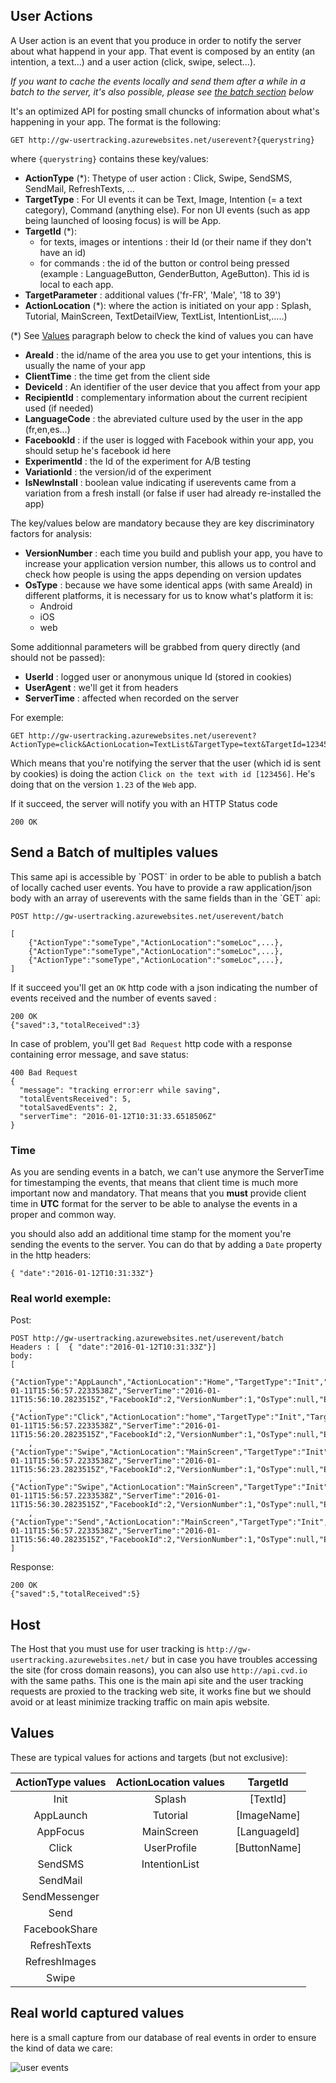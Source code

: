 ## User Actions

A User action is an event that you produce in order to notify the server about what happend in your app.
That event is composed by an entity (an intention, a text...) and a user action (click, swipe, select...).

_If you want to cache the events locally and send them after a while in a batch to the server, it's also possible, please see [the batch section](#batch) below_

It's an optimized API for posting small chuncks of information about what's happening in your app.
The format is the following:

    GET http://gw-usertracking.azurewebsites.net/userevent?{querystring}

where `{querystring}` contains these key/values:

- **ActionType** (*): Thetype of user action : Click, Swipe, SendSMS, SendMail, RefreshTexts, ...
- **TargetType** : For UI events it can be Text, Image, Intention (= a text category), Command (anything else). For non UI events (such as app being launched of loosing focus) is will be App.
- **TargetId** (*):
    - for texts, images or intentions : their Id (or their name if they don't have an id)
    - for commands : the id of the button or control being pressed (example : LanguageButton, GenderButton, AgeButton). This id is local to each app.
- **TargetParameter** : additional values  ('fr-FR', 'Male', '18 to 39')
- **ActionLocation** (*): where the action is initiated on your app : Splash, Tutorial, MainScreen, TextDetailView, TextList, IntentionList,.....)

(*) See [Values](#values) paragraph below to check the kind of values you can have

- **AreaId** : the id/name of the area you use to get your intentions, this is usually the name of your app
- **ClientTime** : the time get from the client side
- **DeviceId** : An identifier of the user device that you affect from your app
- **RecipientId** : complementary information about the current recipient used (if needed)
- **LanguageCode** : the abreviated culture used by the user in the app (fr,en,es...)
- **FacebookId** : if the user is logged with Facebook within your app, you should setup he's facebook id here
- **ExperimentId** : the Id of the experiment for A/B testing
- **VariationId** : the version/id of the experiment
- **IsNewInstall** : boolean value indicating if userevents came from a variation from a fresh install (or false if user had already re-installed the app)

The key/values below are mandatory because they are key discriminatory factors for analysis:
- **VersionNumber** : each time you build and publish your app, you have to increase your application version number, this allows us to control and check how people is using the apps depending on version updates
- **OsType** : because we have some identical apps (with same AreaId) in different platforms, it is necessary for us to know what's platform it is:
    - Android
    - iOS
    - web

Some additionnal parameters will be grabbed from query directly (and should not be passed):

- **UserId** : logged user or anonymous unique Id (stored in cookies)
- **UserAgent** : we'll get it from headers
- **ServerTime** : affected when recorded on the server

For exemple:

    GET http://gw-usertracking.azurewebsites.net/userevent?ActionType=click&ActionLocation=TextList&TargetType=text&TargetId=123456&areaId=1234&VersionNumber=1.23&OsType=web

Which means that you're notifying the server that the user (which id is sent by cookies) is doing the action 
`Click on the text with id [123456]`. He's doing that on the version `1.23` of the `Web` app.

If it succeed, the server will notify you with an HTTP Status code 

    200 OK

## Send a Batch of multiples values
<a name="batch"/>
This same api is accessible by `POST` in order to be able to publish a batch of locally cached user events.
You have to provide a raw application/json body with an array of userevents with the same fields than in the `GET` api:

    POST http://gw-usertracking.azurewebsites.net/userevent/batch
    
    [
        {"ActionType":"someType","ActionLocation":"someLoc",...},
        {"ActionType":"someType","ActionLocation":"someLoc",...},
        {"ActionType":"someType","ActionLocation":"someLoc",...},
    ]

If it succeed you'll get an `OK` http code with a json indicating the number of events received and the number of events saved :

    200 OK
    {"saved":3,"totalReceived":3}
    
In case of problem, you'll get `Bad Request` http code with a response containing error message, and save status:

    400 Bad Request
    {
      "message": "tracking error:err while saving",
      "totalEventsReceived": 5,
      "totalSavedEvents": 2,
      "serverTime": "2016-01-12T10:31:33.6518506Z"
    }

### Time

As you are sending events in a batch, we can't use anymore the ServerTime for timestamping the events, that means that client time is much more important now and mandatory. That means that you **must** provide client time in **UTC** format for the server to be able to analyse the events in a proper and common way. 

you should also add an additional time stamp for the moment you're sending the events to the server. You can do that by adding a `Date` property in the http headers:

    { "date":"2016-01-12T10:31:33Z"}
    
### Real world exemple:

Post:

    POST http://gw-usertracking.azurewebsites.net/userevent/batch
    Headers : [  { "date":"2016-01-12T10:31:33Z"}]
    body:
    [
        {"ActionType":"AppLaunch","ActionLocation":"Home","TargetType":"Init","TargetId":"Page","TargetParameter":null,"AreaId":"cvdWeb","UserId":null,"DeviceId":"4e115472","RecipientId":null,"LanguageCode":"fr","ClientTime":"2016-01-11T15:56:57.2233538Z","ServerTime":"2016-01-11T15:56:10.2823515Z","FacebookId":2,"VersionNumber":1,"OsType":null,"ExperimentId":3,"VariationId":4,"IsNewInstall":true}
        ,    {"ActionType":"Click","ActionLocation":"home","TargetType":"Init","TargetId":"Page","TargetParameter":null,"AreaId":"cvdWeb","UserId":null,"DeviceId":"4e115472","RecipientId":null,"LanguageCode":"fr","ClientTime":"2016-01-11T15:56:57.2233538Z","ServerTime":"2016-01-11T15:56:20.2823515Z","FacebookId":2,"VersionNumber":1,"OsType":null,"ExperimentId":3,"VariationId":4,"IsNewInstall":true}
        ,    {"ActionType":"Swipe","ActionLocation":"MainScreen","TargetType":"Init","TargetId":"Page","TargetParameter":null,"AreaId":"cvdWeb","UserId":null,"DeviceId":"4e115472","RecipientId":null,"LanguageCode":"fr","ClientTime":"2016-01-11T15:56:57.2233538Z","ServerTime":"2016-01-11T15:56:23.2823515Z","FacebookId":2,"VersionNumber":1,"OsType":null,"ExperimentId":3,"VariationId":4,"IsNewInstall":true}
        ,    {"ActionType":"Swipe","ActionLocation":"MainScreen","TargetType":"Init","TargetId":"Page","TargetParameter":null,"AreaId":"cvdWeb","UserId":null,"DeviceId":"4e115472","RecipientId":null,"LanguageCode":"fr","ClientTime":"2016-01-11T15:56:57.2233538Z","ServerTime":"2016-01-11T15:56:30.2823515Z","FacebookId":2,"VersionNumber":1,"OsType":null,"ExperimentId":3,"VariationId":4,"IsNewInstall":true}
        ,    {"ActionType":"Send","ActionLocation":"MainScreen","TargetType":"Init","TargetId":"Page","TargetParameter":null,"AreaId":"cvdWeb","UserId":null,"DeviceId":"4e115472","RecipientId":null,"LanguageCode":"fr","ClientTime":"2016-01-11T15:56:57.2233538Z","ServerTime":"2016-01-11T15:56:40.2823515Z","FacebookId":2,"VersionNumber":1,"OsType":null,"ExperimentId":3,"VariationId":4,"IsNewInstall":true}
    ]

Response:

    200 OK
    {"saved":5,"totalReceived":5}

## Host

The Host that you must use for user tracking is `http://gw-usertracking.azurewebsites.net/` but in case you have troubles accessing the site (for cross domain reasons), you can also use `http://api.cvd.io` with the same paths. This one is the main api site and the user tracking requests are proxied to the tracking web site, it works fine but we should avoid or at least minimize tracking traffic on main apis website.


## Values
<a name="values"/>

These are typical values for actions and targets (but not exclusive):

|ActionType values	| ActionLocation values	| TargetId          |
|:-----------------:|:---------------------:|:-----------------:|
| Init	            | Splash	            | [TextId]          |
| AppLaunch	        | Tutorial              | [ImageName]       |
| AppFocus	        | MainScreen            | [LanguageId]      |
| Click	            | UserProfile	        | [ButtonName]      |
| SendSMS	        | IntentionList	        |                   |
| SendMail          |                       |                   |  		
| SendMessenger     |                       |                   |
| Send              |                       |                   |		
| FacebookShare     |                       |                   |
| RefreshTexts      |                       |                   |
| RefreshImages     |                       |                   |
| Swipe             |                       |                   |		

## Real world captured values
here is a small capture from our database of real events in order to ensure the kind of data we care:

![user events](https://cloud.githubusercontent.com/assets/212965/11058239/bcbeb128-8791-11e5-9b24-798538b2face.png)
